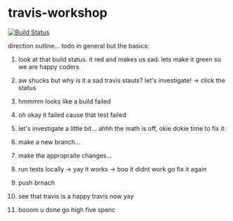 # travis-workshop

[![Build Status](https://travis-ci.com/JumboCode/travis-workshop.svg?branch=master)](https://travis-ci.com/JumboCode/travis-workshop)


direction outline... todo in general but the basics:

1. look at that build status. it red and makes us sad. lets make it green so we are happy coders

2. aw shucks but why is it a sad travis stauts? let's investigate!
  -> click the status
  
3. hmmmm looks like a build failed 

4. oh okay it failed cause that test failed 

5. let's investigate a little bit... ahhh the math is off, okie dokie time to fix it:

6. make a new branch...

7. make the appropraite changes... 

8. run tests locally
 -> yay it works 
 -> boo it didnt work go fix it again 
 
10. push brnach

11. see that travis is a happy travis now yay

12. booom u done go high five spenc
